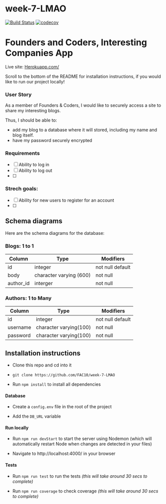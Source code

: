 # week-7-LMAO

[![Build Status](https://travis-ci.org/FAC10/week-7-LMAO.svg?branch=master)](https://travis-ci.org/FAC10/week-7-LMAO)
[![codecov](https://codecov.io/gh/FAC10/week-7-LMAO/branch/master/graph/badge.svg)](https://codecov.io/gh/FAC10/week-7-LMAO)

# Founders and Coders, Interesting Companies App

Live site: [Herokuapp.com/]()

Scroll to the bottom of the README for installation instructions, if you would like to run our project locally!

### User Story

As a member of Founders & Coders, I would like to securely access a site to share my interesting blogs.

Thus, I should be able to:
* add my blog to a database where it will stored, including my name and blog itself.
* have my password securely encrypted

### Requirements

- [ ] Ability to log in
- [ ] Ability to log out
- [ ] 

### Strech goals:

- [ ] Ability for new users to register for an account
- [ ]

## Schema diagrams

Here are the schema diagrams for the database:

### Blogs: 1 to 1
Column | Type | Modifiers
--- | --- | ---
id | integer | not null default
body | character varying (600) | not null
author_id | interger | not null

### Authors: 1 to Many

Column | Type | Modifiers
--- | --- | ---
id | integer | not null default
username | character varying(100) | not null
password | character varying(100) | not null

## Installation instructions

 - Clone this repo and cd into it

  - `git clone https://github.com/FAC10/week-7-LMAO`

 - Run `npm install` to install all dependencies

#### Database

 - Create a `config.env` file in the root of the project

 - Add the `DB_URL` variable

#### Run locally

 - Run `npm run devStart` to start the server using Nodemon (which will automatically restart Node when changes are detected in your files)

 - Navigate to http://localhost:4000/ in your browser

#### Tests

 - Run `npm run test` to run the tests *(this will take around 30 secs to complete)*

 - Run `npm run coverage` to check coverage *(this will take around 30 secs to complete)*
